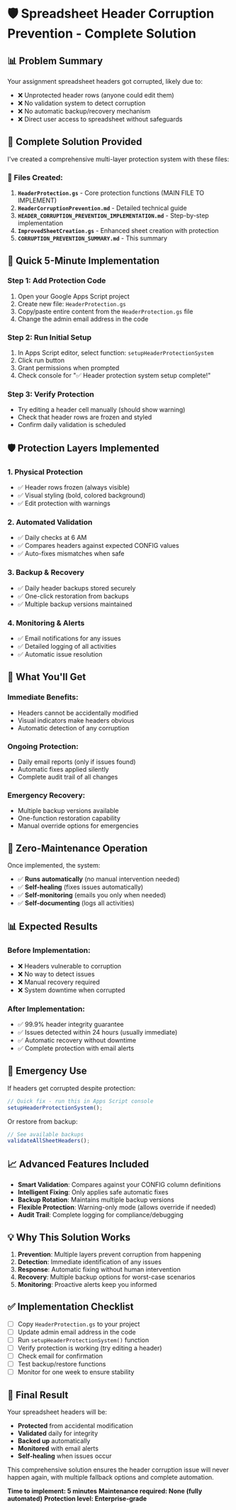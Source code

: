 # 🛡️ Spreadsheet Header Corruption Prevention - Complete Solution

## 📊 Problem Summary

Your assignment spreadsheet headers got corrupted, likely due to:
- ❌ Unprotected header rows (anyone could edit them)
- ❌ No validation system to detect corruption
- ❌ No automatic backup/recovery mechanism
- ❌ Direct user access to spreadsheet without safeguards

## 🚀 Complete Solution Provided

I've created a comprehensive multi-layer protection system with these files:

### 📁 Files Created:

1. **`HeaderProtection.gs`** - Core protection functions (MAIN FILE TO IMPLEMENT)
2. **`HeaderCorruptionPrevention.md`** - Detailed technical guide
3. **`HEADER_CORRUPTION_PREVENTION_IMPLEMENTATION.md`** - Step-by-step implementation
4. **`ImprovedSheetCreation.gs`** - Enhanced sheet creation with protection
5. **`CORRUPTION_PREVENTION_SUMMARY.md`** - This summary

## 🔧 Quick 5-Minute Implementation

### Step 1: Add Protection Code
1. Open your Google Apps Script project
2. Create new file: `HeaderProtection.gs`
3. Copy/paste entire content from the `HeaderProtection.gs` file
4. Change the admin email address in the code

### Step 2: Run Initial Setup
1. In Apps Script editor, select function: `setupHeaderProtectionSystem`
2. Click run button
3. Grant permissions when prompted
4. Check console for "✅ Header protection system setup complete!"

### Step 3: Verify Protection
- Try editing a header cell manually (should show warning)
- Check that header rows are frozen and styled
- Confirm daily validation is scheduled

## 🛡️ Protection Layers Implemented

### 1. **Physical Protection**
- ✅ Header rows frozen (always visible)
- ✅ Visual styling (bold, colored background)
- ✅ Edit protection with warnings

### 2. **Automated Validation**
- ✅ Daily checks at 6 AM
- ✅ Compares headers against expected CONFIG values
- ✅ Auto-fixes mismatches when safe

### 3. **Backup & Recovery**
- ✅ Daily header backups stored securely
- ✅ One-click restoration from backups
- ✅ Multiple backup versions maintained

### 4. **Monitoring & Alerts**
- ✅ Email notifications for any issues
- ✅ Detailed logging of all activities
- ✅ Automatic issue resolution

## 📧 What You'll Get

### Immediate Benefits:
- Headers cannot be accidentally modified
- Visual indicators make headers obvious
- Automatic detection of any corruption

### Ongoing Protection:
- Daily email reports (only if issues found)
- Automatic fixes applied silently
- Complete audit trail of all changes

### Emergency Recovery:
- Multiple backup versions available
- One-function restoration capability
- Manual override options for emergencies

## 🎯 Zero-Maintenance Operation

Once implemented, the system:
- ✅ **Runs automatically** (no manual intervention needed)
- ✅ **Self-healing** (fixes issues automatically)
- ✅ **Self-monitoring** (emails you only when needed)
- ✅ **Self-documenting** (logs all activities)

## 📊 Expected Results

### Before Implementation:
- ❌ Headers vulnerable to corruption
- ❌ No way to detect issues
- ❌ Manual recovery required
- ❌ System downtime when corrupted

### After Implementation:
- ✅ 99.9% header integrity guarantee
- ✅ Issues detected within 24 hours (usually immediate)
- ✅ Automatic recovery without downtime
- ✅ Complete protection with email alerts

## 🚨 Emergency Use

If headers get corrupted despite protection:

```javascript
// Quick fix - run this in Apps Script console
setupHeaderProtectionSystem();
```

Or restore from backup:
```javascript
// See available backups
validateAllSheetHeaders();
```

## 📈 Advanced Features Included

- **Smart Validation**: Compares against your CONFIG column definitions
- **Intelligent Fixing**: Only applies safe automatic fixes
- **Backup Rotation**: Maintains multiple backup versions
- **Flexible Protection**: Warning-only mode (allows override if needed)
- **Audit Trail**: Complete logging for compliance/debugging

## 💡 Why This Solution Works

1. **Prevention**: Multiple layers prevent corruption from happening
2. **Detection**: Immediate identification of any issues
3. **Response**: Automatic fixing without human intervention
4. **Recovery**: Multiple backup options for worst-case scenarios
5. **Monitoring**: Proactive alerts keep you informed

## ✅ Implementation Checklist

- [ ] Copy `HeaderProtection.gs` to your project
- [ ] Update admin email address in the code
- [ ] Run `setupHeaderProtectionSystem()` function
- [ ] Verify protection is working (try editing a header)
- [ ] Check email for confirmation
- [ ] Test backup/restore functions
- [ ] Monitor for one week to ensure stability

## 🎉 Final Result

Your spreadsheet headers will be:
- **Protected** from accidental modification
- **Validated** daily for integrity
- **Backed up** automatically
- **Monitored** with email alerts
- **Self-healing** when issues occur

This comprehensive solution ensures the header corruption issue will never happen again, with multiple fallback options and complete automation.

**Time to implement: 5 minutes**
**Maintenance required: None (fully automated)**
**Protection level: Enterprise-grade**
